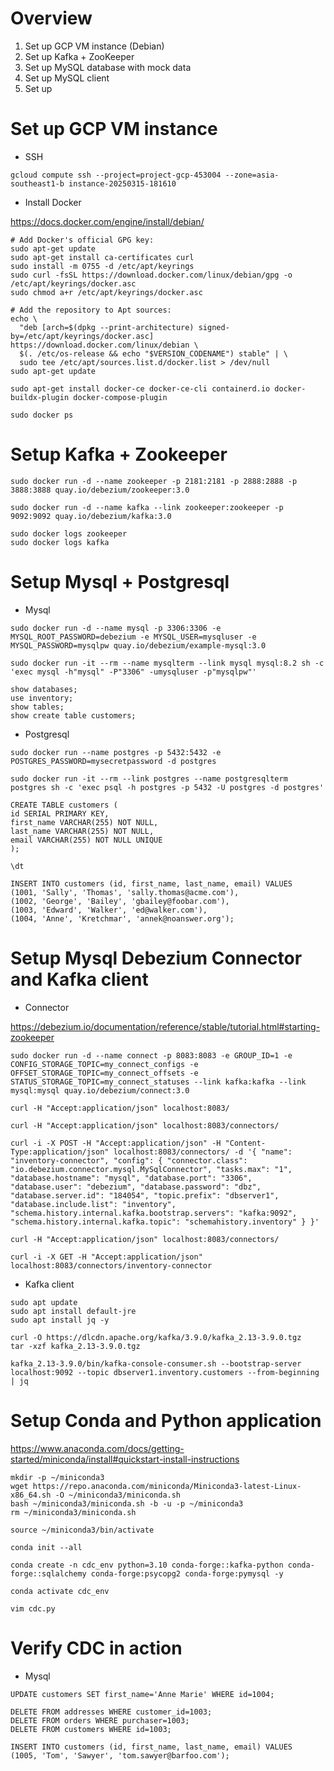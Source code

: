 # Overview

1. Set up GCP VM instance (Debian)
2. Set up Kafka + ZooKeeper
3. Set up MySQL database with mock data
4. Set up MySQL client
5. Set up

# Set up GCP VM instance

- SSH

```
gcloud compute ssh --project=project-gcp-453004 --zone=asia-southeast1-b instance-20250315-181610
```

- Install Docker

https://docs.docker.com/engine/install/debian/

```
# Add Docker's official GPG key:
sudo apt-get update
sudo apt-get install ca-certificates curl
sudo install -m 0755 -d /etc/apt/keyrings
sudo curl -fsSL https://download.docker.com/linux/debian/gpg -o /etc/apt/keyrings/docker.asc
sudo chmod a+r /etc/apt/keyrings/docker.asc

# Add the repository to Apt sources:
echo \
  "deb [arch=$(dpkg --print-architecture) signed-by=/etc/apt/keyrings/docker.asc] https://download.docker.com/linux/debian \
  $(. /etc/os-release && echo "$VERSION_CODENAME") stable" | \
  sudo tee /etc/apt/sources.list.d/docker.list > /dev/null
sudo apt-get update
```

```
sudo apt-get install docker-ce docker-ce-cli containerd.io docker-buildx-plugin docker-compose-plugin

sudo docker ps
```

# Setup Kafka + Zookeeper

```
sudo docker run -d --name zookeeper -p 2181:2181 -p 2888:2888 -p 3888:3888 quay.io/debezium/zookeeper:3.0

sudo docker run -d --name kafka --link zookeeper:zookeeper -p 9092:9092 quay.io/debezium/kafka:3.0

sudo docker logs zookeeper
sudo docker logs kafka
```

# Setup Mysql + Postgresql

- Mysql

```
sudo docker run -d --name mysql -p 3306:3306 -e MYSQL_ROOT_PASSWORD=debezium -e MYSQL_USER=mysqluser -e MYSQL_PASSWORD=mysqlpw quay.io/debezium/example-mysql:3.0

sudo docker run -it --rm --name mysqlterm --link mysql mysql:8.2 sh -c 'exec mysql -h"mysql" -P"3306" -umysqluser -p"mysqlpw"'

show databases;
use inventory;
show tables;
show create table customers;
```

- Postgresql

```
sudo docker run --name postgres -p 5432:5432 -e POSTGRES_PASSWORD=mysecretpassword -d postgres

sudo docker run -it --rm --link postgres --name postgresqlterm postgres sh -c 'exec psql -h postgres -p 5432 -U postgres -d postgres'

CREATE TABLE customers (
id SERIAL PRIMARY KEY,
first_name VARCHAR(255) NOT NULL,
last_name VARCHAR(255) NOT NULL,
email VARCHAR(255) NOT NULL UNIQUE
);

\dt

INSERT INTO customers (id, first_name, last_name, email) VALUES
(1001, 'Sally', 'Thomas', 'sally.thomas@acme.com'),
(1002, 'George', 'Bailey', 'gbailey@foobar.com'),
(1003, 'Edward', 'Walker', 'ed@walker.com'),
(1004, 'Anne', 'Kretchmar', 'annek@noanswer.org');
```

# Setup Mysql Debezium Connector and Kafka client

- Connector

https://debezium.io/documentation/reference/stable/tutorial.html#starting-zookeeper

```
sudo docker run -d --name connect -p 8083:8083 -e GROUP_ID=1 -e CONFIG_STORAGE_TOPIC=my_connect_configs -e OFFSET_STORAGE_TOPIC=my_connect_offsets -e STATUS_STORAGE_TOPIC=my_connect_statuses --link kafka:kafka --link mysql:mysql quay.io/debezium/connect:3.0

curl -H "Accept:application/json" localhost:8083/

curl -H "Accept:application/json" localhost:8083/connectors/

curl -i -X POST -H "Accept:application/json" -H "Content-Type:application/json" localhost:8083/connectors/ -d '{ "name": "inventory-connector", "config": { "connector.class": "io.debezium.connector.mysql.MySqlConnector", "tasks.max": "1", "database.hostname": "mysql", "database.port": "3306", "database.user": "debezium", "database.password": "dbz", "database.server.id": "184054", "topic.prefix": "dbserver1", "database.include.list": "inventory", "schema.history.internal.kafka.bootstrap.servers": "kafka:9092", "schema.history.internal.kafka.topic": "schemahistory.inventory" } }'

curl -H "Accept:application/json" localhost:8083/connectors/

curl -i -X GET -H "Accept:application/json" localhost:8083/connectors/inventory-connector
```

- Kafka client

```
sudo apt update
sudo apt install default-jre
sudo apt install jq -y

curl -O https://dlcdn.apache.org/kafka/3.9.0/kafka_2.13-3.9.0.tgz
tar -xzf kafka_2.13-3.9.0.tgz

kafka_2.13-3.9.0/bin/kafka-console-consumer.sh --bootstrap-server localhost:9092 --topic dbserver1.inventory.customers --from-beginning | jq
```

# Setup Conda and Python application

https://www.anaconda.com/docs/getting-started/miniconda/install#quickstart-install-instructions

```
mkdir -p ~/miniconda3
wget https://repo.anaconda.com/miniconda/Miniconda3-latest-Linux-x86_64.sh -O ~/miniconda3/miniconda.sh
bash ~/miniconda3/miniconda.sh -b -u -p ~/miniconda3
rm ~/miniconda3/miniconda.sh

source ~/miniconda3/bin/activate

conda init --all
```

```
conda create -n cdc_env python=3.10 conda-forge::kafka-python conda-forge::sqlalchemy conda-forge:psycopg2 conda-forge:pymysql -y

conda activate cdc_env

vim cdc.py
```

# Verify CDC in action

- Mysql

```
UPDATE customers SET first_name='Anne Marie' WHERE id=1004;

DELETE FROM addresses WHERE customer_id=1003;
DELETE FROM orders WHERE purchaser=1003;
DELETE FROM customers WHERE id=1003;

INSERT INTO customers (id, first_name, last_name, email) VALUES
(1005, 'Tom', 'Sawyer', 'tom.sawyer@barfoo.com');
```
